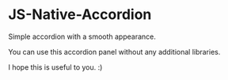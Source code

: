 # JS-Native-Accordion
<p>Simple accordion with a smooth appearance.</p>
<p>You can use this accordion panel without any additional libraries.</p>
<p>I hope this is useful to you. :)</p>
